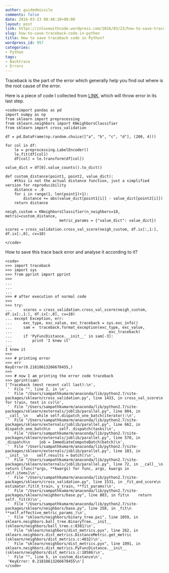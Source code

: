 ```yaml
---
author: guidedmissile
comments: false
date: 2016-03-23 08:48:20+00:00
layout: post
link: https://inlovewithcode.wordpress.com/2016/03/23/how-to-save-traceback-code-in-python/
slug: how-to-save-traceback-code-in-python
title: How to save traceback code in Python?
wordpress_id: 957
categories:
- Python
tags:
- Backtrace
- Errors
---
```


Traceback is the part of the error which generally help you find out where is the root cause of the error.

Here is a piece of code I collected from [LINK](http://stackoverflow.com/questions/36165455/how-to-catch-an-exception-if-its-caused-by-a-specific-function/36172462#36172462), which will throw error in its last step.

    
    <code>import pandas as pd
    import numpy as np
    from sklearn import preprocessing
    from sklearn.neighbors import KNeighborsClassifier
    from sklearn import cross_validation
    
    df = pd.DataFrame(np.random.choice(["a", "b", "c", "d"], (200, 4)))   
    
    for col in df:
        le = preprocessing.LabelEncoder()
        le.fit(df[col])
        df[col] = le.transform(df[col])
    
    value_dict = df[0].value_counts().to_dict()
    
    def custom_distance(point1, point2, value_dict):
        #this is not the actual distance function, just a simplified version for reproducibility
        distance = .0
        for i in range(1, len(point1)+1):
            distance += abs(value_dict[point1[i]] - value_dict[point2[i]])
        return distance
    
    neigh_custom = KNeighborsClassifier(n_neighbors=10, metric=custom_distance, 
                            metric_params = {"value_dict": value_dict})
    
    scores = cross_validation.cross_val_score(neigh_custom, df.ix[:,1:], df.ix[:,0], cv=10)
    
    </code>


How to save this trace back error and analyse it according to it?

    
    <code>
    >>> import traceback
    >>> import sys
    >>> from pprint import pprint
    >>>
    ... 
    ... 
    ... 
    >>> # after execution of normal code
    >>> 
    >>> try:
    ...     scores = cross_validation.cross_val_score(neigh_custom, df.ix[:,1:], df.ix[:,0], cv=10)
    ... except Exception, err:
    ...     exc_type, exc_value, exc_traceback = sys.exc_info()
    ...     sam =  traceback.format_exception(exc_type, exc_value,
    ...                                           exc_traceback)
    ...     if 'PyFuncDistance.__init__' in sam[-3]:
    ...         print 'I knew it'
    ...
    I knew it
    >>>
    >>> # printing error
    >>> err
    KeyError(0.21818613266678455,)
    >>>
    >>> # now I am printing the error code traceback
    >>> pprint(sam)
    ['Traceback (most recent call last):\n',
     '  File "", line 2, in \n',
     '  File "/Users/sampathkumarm/anaconda/lib/python2.7/site-packages/sklearn/cross_validation.py", line 1433, in cross_val_score\n    for train, test in cv)\n',
     '  File "/Users/sampathkumarm/anaconda/lib/python2.7/site-packages/sklearn/externals/joblib/parallel.py", line 804, in __call__\n    while self.dispatch_one_batch(iterator):\n',
     '  File "/Users/sampathkumarm/anaconda/lib/python2.7/site-packages/sklearn/externals/joblib/parallel.py", line 662, in dispatch_one_batch\n    self._dispatch(tasks)\n',
     '  File "/Users/sampathkumarm/anaconda/lib/python2.7/site-packages/sklearn/externals/joblib/parallel.py", line 570, in _dispatch\n    job = ImmediateComputeBatch(batch)\n',
     '  File "/Users/sampathkumarm/anaconda/lib/python2.7/site-packages/sklearn/externals/joblib/parallel.py", line 183, in __init__\n    self.results = batch()\n',
     '  File "/Users/sampathkumarm/anaconda/lib/python2.7/site-packages/sklearn/externals/joblib/parallel.py", line 72, in __call__\n    return [func(*args, **kwargs) for func, args, kwargs in self.items]\n',
     '  File "/Users/sampathkumarm/anaconda/lib/python2.7/site-packages/sklearn/cross_validation.py", line 1531, in _fit_and_score\n    estimator.fit(X_train, y_train, **fit_params)\n',
     '  File "/Users/sampathkumarm/anaconda/lib/python2.7/site-packages/sklearn/neighbors/base.py", line 803, in fit\n    return self._fit(X)\n',
     '  File "/Users/sampathkumarm/anaconda/lib/python2.7/site-packages/sklearn/neighbors/base.py", line 258, in _fit\n    **self.effective_metric_params_)\n',
     '  File "sklearn/neighbors/binary_tree.pxi", line 1059, in sklearn.neighbors.ball_tree.BinaryTree.__init__ (sklearn/neighbors/ball_tree.c:8381)\n',
     '  File "sklearn/neighbors/dist_metrics.pyx", line 262, in sklearn.neighbors.dist_metrics.DistanceMetric.get_metric (sklearn/neighbors/dist_metrics.c:4032)\n',
     '  File "sklearn/neighbors/dist_metrics.pyx", line 1091, in sklearn.neighbors.dist_metrics.PyFuncDistance.__init__ (sklearn/neighbors/dist_metrics.c:10586)\n',
     '  File "", line 5, in custom_distance\n',
     'KeyError: 0.21818613266678455\n']
    </code>
